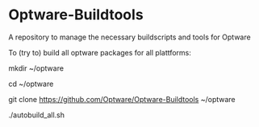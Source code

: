 Optware-Buildtools
==================

A repository to manage the necessary buildscripts and tools for Optware


To (try to) build all optware packages for all plattforms:

mkdir ~/optware

cd ~/optware

git clone https://github.com/Optware/Optware-Buildtools ~/optware

./autobuild_all.sh
